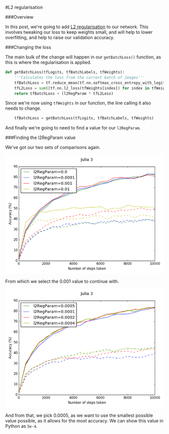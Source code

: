 #L2 regularisation

###Overview

In this post, we're going to add [L2 regularisation](http://neuralnetworksanddeeplearning.com/chap3.html#overfitting_and_regularization) to our network. This involves tweaking our loss to keep weights small, and will help to lower overfitting, and help to raise our validation accuracy.

###Changing the loss

The main bulk of the change will happen in our ```getBatchLoss()``` function, as this is where the regularisation is applied.

```python
def getBatchLoss(tfLogits, tfBatchLabels, tfWeights):
	'''Calculates the loss from the current batch of images'''
	tfBatchLoss = tf.reduce_mean(tf.nn.softmax_cross_entropy_with_logits(tfLogits, tfBatchLabels))
	tfL2Loss = sum([tf.nn.l2_loss(tfWeights[index]) for index in tfWeights])
	return tfBatchLoss + (l2RegParam * tfL2Loss)
```

Since we're now using ```tfWeights``` in our function, the line calling it also needs to change.

```python
	tfBatchLoss = getBatchLoss(tfLogits, tfBatchLabels, tfWeights)
```

And finally we're going to need to find a value for our ```l2RegParam```.

###Finding the l2RegParam value

We've got our two sets of comparisons again.

![Comparison 1](/images/Julia_3_blog_1.png)

From which we select the 0.001 value to continue with.

![Comparison 2](/images/Julia_3_blog_2.png)

And from that, we pick 0.0005, as we want to use the smallest possible value possible, as it allows for the most accuracy. We can show this value in Python as ```5e-4```.
